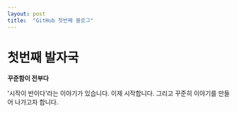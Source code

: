 ```yaml
---
layout: post
title:  "GitHub 첫번째 블로그"
---
```


# 첫번째 발자국

**꾸준함이 전부다**

'시작이 반이다'라는 이야기가 있습니다. 
이제 시작합니다. 그리고 꾸준히 이야기를 만들어 나가고자 합니다. 
